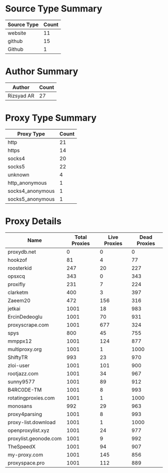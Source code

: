 # Source Type Summary

| Source Type | Count |
|-------------|-------|
| website | 11 |
| github | 15 |
| Github | 1 |


# Author Summary

| Author | Count |
|--------|-------|
| Rizsyad AR | 27 |


# Proxy Type Summary

| Proxy Type | Count |
|------------|-------|
| http | 21 |
| https | 14 |
| socks4 | 20 |
| socks5 | 22 |
| unknown | 4 |
| http_anonymous | 1 |
| socks4_anonymous | 1 |
| socks5_anonymous | 1 |


# Proxy Details

| Name | Total Proxies | Live Proxies | Dead Proxies |
|------|---------------|--------------|---------------|
| proxydb.net | 0 | 0 | 0 |
| hookzof | 81 | 4 | 77 |
| roosterkid | 247 | 20 | 227 |
| opsxcq | 343 | 0 | 343 |
| proxifly | 231 | 7 | 224 |
| clarketm | 400 | 3 | 397 |
| Zaeem20 | 472 | 156 | 316 |
| jetkai | 1001 | 18 | 983 |
| ErcinDedeoglu | 1001 | 70 | 931 |
| proxyscrape.com | 1001 | 677 | 324 |
| spys | 800 | 45 | 755 |
| mmppx12 | 1001 | 124 | 877 |
| multiproxy.org | 1001 | 1 | 1000 |
| ShiftyTR | 993 | 23 | 970 |
| zloi-user | 1001 | 101 | 900 |
| rootjazz.com | 1001 | 34 | 967 |
| sunny9577 | 1001 | 89 | 912 |
| B4RC0DE-TM | 1001 | 8 | 993 |
| rotatingproxies.com | 1001 | 1 | 1000 |
| monosans | 992 | 29 | 963 |
| proxy4parsing | 1001 | 8 | 993 |
| proxy-list.download | 1001 | 1 | 1000 |
| openproxylist.xyz | 1001 | 24 | 977 |
| proxylist.geonode.com | 1001 | 9 | 992 |
| TheSpeedX | 1001 | 94 | 907 |
| my-proxy.com | 1001 | 145 | 856 |
| proxyspace.pro | 1001 | 112 | 889 |
